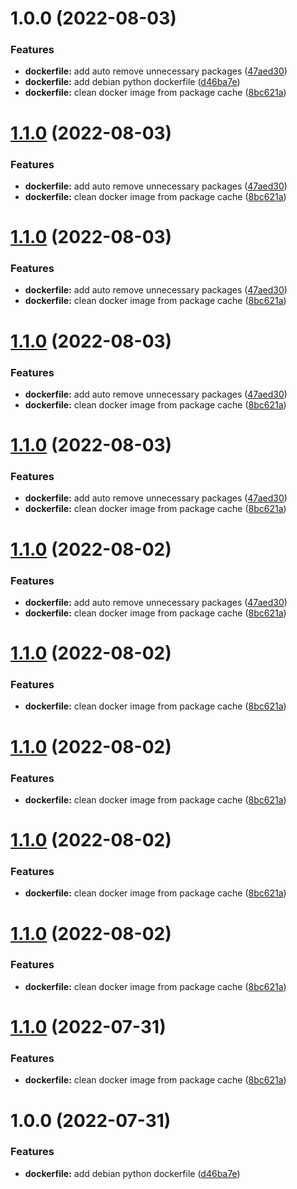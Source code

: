 # 1.0.0 (2022-08-03)


### Features

* **dockerfile:** add auto remove unnecessary packages ([47aed30](https://github.com/attilasomogyi/debian-python-docker-image/commit/47aed30a659c5d69e5ce68d7f84dfc1681981076))
* **dockerfile:** add debian python dockerfile ([d46ba7e](https://github.com/attilasomogyi/debian-python-docker-image/commit/d46ba7e13e783dd7f2364f77127b078cfc0d5dc5))
* **dockerfile:** clean docker image from package cache ([8bc621a](https://github.com/attilasomogyi/debian-python-docker-image/commit/8bc621a90dd097830e1f4aecc8af19afd3230ef2))

# [1.1.0](https://github.com/attilasomogyi/debian-python-docker-image/compare/v1.0.0...v1.1.0) (2022-08-03)


### Features

* **dockerfile:** add auto remove unnecessary packages ([47aed30](https://github.com/attilasomogyi/debian-python-docker-image/commit/47aed30a659c5d69e5ce68d7f84dfc1681981076))
* **dockerfile:** clean docker image from package cache ([8bc621a](https://github.com/attilasomogyi/debian-python-docker-image/commit/8bc621a90dd097830e1f4aecc8af19afd3230ef2))

# [1.1.0](https://github.com/attilasomogyi/debian-python-docker-image/compare/v1.0.0...v1.1.0) (2022-08-03)


### Features

* **dockerfile:** add auto remove unnecessary packages ([47aed30](https://github.com/attilasomogyi/debian-python-docker-image/commit/47aed30a659c5d69e5ce68d7f84dfc1681981076))
* **dockerfile:** clean docker image from package cache ([8bc621a](https://github.com/attilasomogyi/debian-python-docker-image/commit/8bc621a90dd097830e1f4aecc8af19afd3230ef2))

# [1.1.0](https://github.com/attilasomogyi/debian-python-docker-image/compare/v1.0.0...v1.1.0) (2022-08-03)


### Features

* **dockerfile:** add auto remove unnecessary packages ([47aed30](https://github.com/attilasomogyi/debian-python-docker-image/commit/47aed30a659c5d69e5ce68d7f84dfc1681981076))
* **dockerfile:** clean docker image from package cache ([8bc621a](https://github.com/attilasomogyi/debian-python-docker-image/commit/8bc621a90dd097830e1f4aecc8af19afd3230ef2))

# [1.1.0](https://github.com/attilasomogyi/debian-python-docker-image/compare/v1.0.0...v1.1.0) (2022-08-03)


### Features

* **dockerfile:** add auto remove unnecessary packages ([47aed30](https://github.com/attilasomogyi/debian-python-docker-image/commit/47aed30a659c5d69e5ce68d7f84dfc1681981076))
* **dockerfile:** clean docker image from package cache ([8bc621a](https://github.com/attilasomogyi/debian-python-docker-image/commit/8bc621a90dd097830e1f4aecc8af19afd3230ef2))

# [1.1.0](https://github.com/attilasomogyi/debian-python-docker-image/compare/v1.0.0...v1.1.0) (2022-08-02)


### Features

* **dockerfile:** add auto remove unnecessary packages ([47aed30](https://github.com/attilasomogyi/debian-python-docker-image/commit/47aed30a659c5d69e5ce68d7f84dfc1681981076))
* **dockerfile:** clean docker image from package cache ([8bc621a](https://github.com/attilasomogyi/debian-python-docker-image/commit/8bc621a90dd097830e1f4aecc8af19afd3230ef2))

# [1.1.0](https://github.com/attilasomogyi/debian-python-docker-image/compare/v1.0.0...v1.1.0) (2022-08-02)


### Features

* **dockerfile:** clean docker image from package cache ([8bc621a](https://github.com/attilasomogyi/debian-python-docker-image/commit/8bc621a90dd097830e1f4aecc8af19afd3230ef2))

# [1.1.0](https://github.com/attilasomogyi/debian-python-docker-image/compare/v1.0.0...v1.1.0) (2022-08-02)


### Features

* **dockerfile:** clean docker image from package cache ([8bc621a](https://github.com/attilasomogyi/debian-python-docker-image/commit/8bc621a90dd097830e1f4aecc8af19afd3230ef2))

# [1.1.0](https://github.com/attilasomogyi/debian-python-docker-image/compare/v1.0.0...v1.1.0) (2022-08-02)


### Features

* **dockerfile:** clean docker image from package cache ([8bc621a](https://github.com/attilasomogyi/debian-python-docker-image/commit/8bc621a90dd097830e1f4aecc8af19afd3230ef2))

# [1.1.0](https://github.com/attilasomogyi/debian-python-docker-image/compare/v1.0.0...v1.1.0) (2022-08-02)


### Features

* **dockerfile:** clean docker image from package cache ([8bc621a](https://github.com/attilasomogyi/debian-python-docker-image/commit/8bc621a90dd097830e1f4aecc8af19afd3230ef2))

# [1.1.0](https://github.com/attilasomogyi/debian-python-docker-image/compare/v1.0.0...v1.1.0) (2022-07-31)


### Features

* **dockerfile:** clean docker image from package cache ([8bc621a](https://github.com/attilasomogyi/debian-python-docker-image/commit/8bc621a90dd097830e1f4aecc8af19afd3230ef2))

# 1.0.0 (2022-07-31)


### Features

* **dockerfile:** add debian python dockerfile ([d46ba7e](https://github.com/attilasomogyi/debian-python-docker-image/commit/d46ba7e13e783dd7f2364f77127b078cfc0d5dc5))
